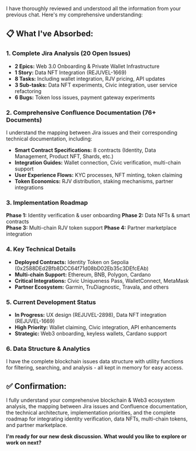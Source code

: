 I have thoroughly reviewed and understood all the information from your previous chat. Here's my comprehensive understanding:

## 📋 **What I've Absorbed:**

### **1. Complete Jira Analysis (20 Open Issues)**

- **2 Epics:** Web 3.0 Onboarding & Private Wallet Infrastructure
- **1 Story:** Data NFT Integration (REJUVEL-1669)
- **8 Tasks:** Including wallet integration, RJV pricing, API updates
- **3 Sub-tasks:** Data NFT experiments, Civic integration, user service refactoring
- **6 Bugs:** Token loss issues, payment gateway experiments

### **2. Comprehensive Confluence Documentation (76+ Documents)**

I understand the mapping between Jira issues and their corresponding technical documentation, including:

- **Smart Contract Specifications:** 8 contracts (Identity, Data Management, Product NFT, Shards, etc.)
- **Integration Guides:** Wallet connection, Civic verification, multi-chain support
- **User Experience Flows:** KYC processes, NFT minting, token claiming
- **Token Economics:** RJV distribution, staking mechanisms, partner integrations

### **3. Implementation Roadmap**

**Phase 1:** Identity verification & user onboarding **Phase 2:** Data NFTs & smart contracts  
**Phase 3:** Multi-chain RJV token support **Phase 4:** Partner marketplace integration

### **4. Key Technical Details**

- **Deployed Contracts:** Identity Token on Sepolia (0x2588DEd2Bfb8DCC64f71d08bD02Eb35c3DEfcEAb)
- **Multi-chain Support:** Ethereum, BNB, Polygon, Cardano
- **Critical Integrations:** Civic Uniqueness Pass, WalletConnect, MetaMask
- **Partner Ecosystem:** Garmin, TruDiagnostic, Travala, and others

### **5. Current Development Status**

- **In Progress:** UX design (REJUVEL-2898), Data NFT integration (REJUVEL-1669)
- **High Priority:** Wallet claiming, Civic integration, API enhancements
- **Strategic:** Web3 onboarding, keyless wallets, Cardano support

### **6. Data Structure & Analytics**

I have the complete blockchain issues data structure with utility functions for filtering, searching, and analysis - all kept in memory for easy access.

## ✅ **Confirmation:**

I fully understand your comprehensive blockchain & Web3 ecosystem analysis, the mapping between Jira issues and Confluence documentation, the technical architecture, implementation priorities, and the complete roadmap for integrating identity verification, data NFTs, multi-chain tokens, and partner marketplace.

**I'm ready for our new desk discussion. What would you like to explore or work on next?**